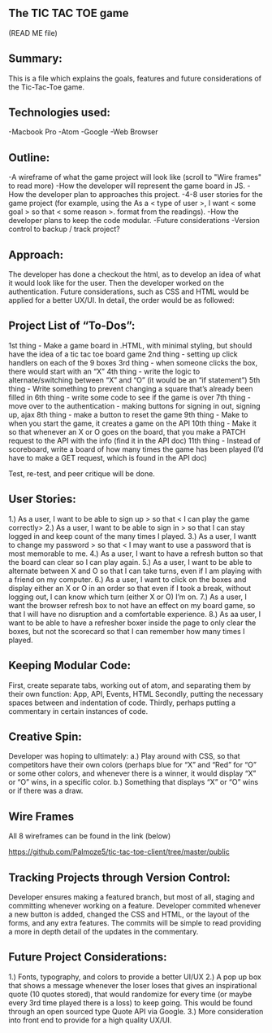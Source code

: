 ## The TIC TAC TOE game
(READ ME file)


## Summary:
This is a file which explains the goals, features and future
considerations of the Tic-Tac-Toe game.

## Technologies used:
-Macbook Pro
-Atom
-Google
-Web Browser


## Outline:
-A wireframe of what the game project will look like (scroll to "Wire frames" to read more)
-How the developer will represent the game board in JS.
-How the developer plan to approaches this project.
-4-8 user stories for the game project (for example, using the As a < type of user >, I want < some goal > so that < some reason >. format from the readings).
-How the developer plans to keep the code modular.
-Future considerations
-Version control to backup / track project?


## Approach:
The developer has done a checkout the html, as to develop an idea of what it would look like for the user. Then the developer worked on the authentication. Future considerations, such as CSS and HTML would be applied for a better UX/UI. In detail, the order would be as followed:


## Project List of “To-Dos”:
1st thing - Make a game board in .HTML, with minimal styling, but should have the idea of a tic tac toe board game
2nd thing - setting up click handlers on each of the 9 boxes
3rd thing - when someone clicks the box, there would start with an “X”
4th thing - write the logic to alternate/switching between “X” and “O” (it would be an “if statement”)
5th thing - Write something to prevent changing a square that’s already been filled in
6th thing - write some code to see if the game is over
7th thing - move over to the authentication - making buttons for signing in out, signing up, ajax
8th thing - make a button to reset the game
9th thing - Make to when you start the game, it creates a game on the API
10th thing - Make it so that whenever an X or O goes on the board, that you make a PATCH request to the API with the info (find it in the API doc)
11th thing - Instead of scoreboard, write a board of how many times the game has been played
(I’d have to make a GET request, which is found in the API doc)

Test, re-test, and peer critique will be done.


## User Stories:
1.) As a user, I want to be able to sign up > so that < I can play the game correctly>
2.) As a user, I want  to be able to sign in > so that I can stay logged in and keep count of the many times I played.
3.) As a user, I wantt to change my password > so that < I may want to use a password that is most memorable to me.
4.) As a user, I want to have a refresh button  so that the board can clear so I can play again.
5.) As a user, I want to be able to alternate between X and O so that I can take turns, even if I am playing with a friend on my computer.
6.) As a user, I want to click on the boxes and display either an X or O in an order so that even if I took a break, without logging out, I can know which turn (either X or O) I’m on.
7.) As a user, I want the browser refresh box to not have an effect on my board game, so that I will have no disruption and a comfortable experience.
8.) As aa user, I want to be able to have a refresher boxer inside the page to only clear the boxes, but not the scorecard so that I can remember how many times I played.


## Keeping Modular Code:
First, create separate tabs, working out of atom, and separating them by their own function: App, API, Events, HTML
Secondly, putting the necessary spaces between and indentation of code.
Thirdly, perhaps putting a commentary in certain instances of code.


## Creative Spin:
Developer was hoping to ultimately:
a.) Play around with CSS, so that competitors have their own colors (perhaps blue for “X” and “Red” for “O” or some other colors, and whenever there is a winner, it would display “X” or “O” wins, in a specific color.
b.) Something that displays “X” or “O” wins or if there was a draw.

## Wire Frames
All 8 wireframes can be found in the link (below)

https://github.com/Palmoze5/tic-tac-toe-client/tree/master/public

## Tracking Projects through Version Control:
Developer ensures making a featured branch, but most of all, staging and committing whenever working on a feature. Developer commited whenever a new button is added, changed the CSS and HTML, or the layout of the forms, and any extra features. The commits will be
simple to read providing a more in depth detail of the updates in the commentary.


## Future Project Considerations:
1.) Fonts, typography, and colors to provide a better UI/UX
2.) A pop up box that shows a message whenever the loser loses that gives an inspirational quote (10 quotes stored), that would randomize for every time (or maybe every 3rd time played there is a loss) to keep going. This would be found through an open sourced type Quote API via Google.
3.)  More consideration into front end to provide for a high quality
UX/UI.
